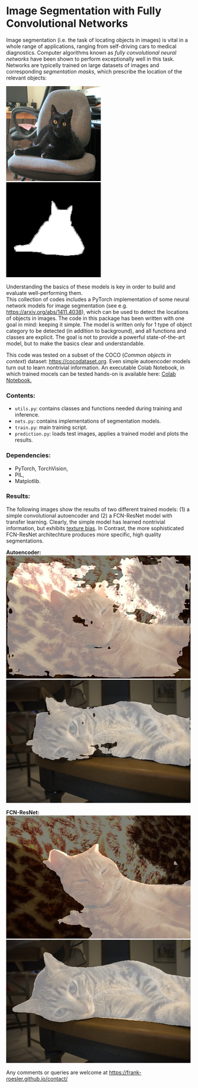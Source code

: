 # Image Segmentation with Fully Convolutional Networks

Image segmentation (i.e. the task of locating objects in images) is vital in a whole range of applications, ranging from self-driving cars to medical diagnostics. Computer algorithms known as *fully convolutional neural networks* have been shown to perform exceptionally well in this task. Networks are typicelly trained on large datasets of images and corresponding *segmentation masks*, which prescribe the location of the relevant objects:

![a photo of a cat](https://github.com/frank-roesler/Image_Segmentation/blob/main/cat_img15.png)
![a segmentation mask for a cat photo](https://github.com/frank-roesler/Image_Segmentation/blob/main/cat_mask15.png)

Understanding the basics of these models is key in order to build and evaluate well-performing them.  
This collection of codes includes a PyTorch implementation of some neural network models for image segmentation (see e.g. https://arxiv.org/abs/1411.4038), which can be used to detect the locations of objects in images. The code in this package has been written with one goal in mind: keeping it simple. The model is written only for 1 type of object category to be detected (in addition to background), and all functions and classes are explicit. The goal is not to provide a powerful state-of-the-art model, but to make the basics clear and understandable.

This code was tested on a subset of the COCO (*Common objects in context*) dataset: https://cocodataset.org. Even simple autoencoder models turn out to learn nontrivial information. An executable Colab Notebook, in which trained mocels can be tested hands-on is available here: [Colab Notebook.](https://colab.research.google.com/drive/12E-xU8nwK90xTCrgef3fBkxuz4lU6E3N?usp=sharing)

### Contents:
* `utils.py`: contains classes and functions needed during training and inference.
* `nets.py`: contains implementations of segmentation models.
* `train.py`: main training script.
* `prediction.py`: loads test images, applies a trained model and plots the results.

### Dependencies:
* PyTorch, TorchVision,
* PIL,
* Matplotlib.

### Results:
The following images show the results of two different trained models: (1) a simple convolutional autoencoder and (2) a FCN-ResNet model with transfer learning. Clearly, the simple model has learned nontrivial information, but exhibits [texture bias](https://arxiv.org/pdf/1811.12231.pdf). In Contrast, the more sophisticated FCN-ResNet architechture produces more specific, high quality segmentations.

**Autoencoder:**  
![segmented photo of a cat with autoencoder model](https://github.com/frank-roesler/Image_Segmentation/blob/main/cat_aue9.png)
![segmented photo of a cat with autoencoder model](https://github.com/frank-roesler/Image_Segmentation/blob/main/cat_aue12.png)

**FCN-ResNet:**  
![segmented photo of a cat with resnet model](https://github.com/frank-roesler/Image_Segmentation/blob/main/cat_resnet9.png)
![segmented photo of a cat with resnet model](https://github.com/frank-roesler/Image_Segmentation/blob/main/cat_resnet12.png)

Any comments or queries are welcome at https://frank-roesler.github.io/contact/
